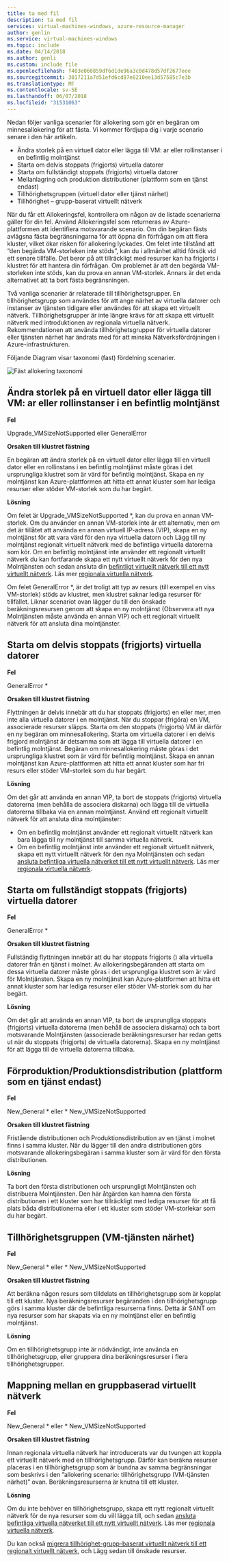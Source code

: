 ```yaml
---
title: ta med fil
description: ta med fil
services: virtual-machines-windows, azure-resource-manager
author: genlin
ms.service: virtual-machines-windows
ms.topic: include
ms.date: 04/14/2018
ms.author: genli
ms.custom: include file
ms.openlocfilehash: f403e060859df6d1de96a3c0d478d57df2677eee
ms.sourcegitcommit: 3017211a7d51efd6cd87e8210ee13d57585c7e3b
ms.translationtype: MT
ms.contentlocale: sv-SE
ms.lasthandoff: 06/07/2018
ms.locfileid: "31531063"
---
```

Nedan följer vanliga scenarier för allokering som gör en begäran om minnesallokering för att fästa. Vi kommer fördjupa dig i varje scenario senare i den här artikeln.

- Ändra storlek på en virtuell dator eller lägga till VM: ar eller rollinstanser i en befintlig molntjänst
- Starta om delvis stoppats (frigjorts) virtuella datorer
- Starta om fullständigt stoppats (frigjorts) virtuella datorer
- Mellanlagring och produktion distributioner (plattform som en tjänst endast)
- Tillhörighetsgruppen (virtuell dator eller tjänst närhet)
- Tillhörighet – grupp-baserat virtuellt nätverk

När du får ett Allokeringsfel, kontrollera om någon av de listade scenarierna gäller för din fel. Använd Allokeringsfel som returneras av Azure-plattformen att identifiera motsvarande scenario. Om din begäran fästs avlägsna fästa begränsningarna för att öppna din förfrågan om att flera kluster, vilket ökar risken för allokering lyckades.
Om felet inte tillstånd att ”den begärda VM-storleken inte stöds”, kan du i allmänhet alltid försök vid ett senare tillfälle. Det beror på att tillräckligt med resurser kan ha frigjorts i klustret för att hantera din förfrågan. Om problemet är att den begärda VM-storleken inte stöds, kan du prova en annan VM-storlek. Annars är det enda alternativet att ta bort fästa begränsningen.

Två vanliga scenarier är relaterade till tillhörighetsgrupper. En tillhörighetsgrupp som användes för att ange närhet av virtuella datorer och instanser av tjänsten tidigare eller användes för att skapa ett virtuellt nätverk. Tillhörighetsgrupper är inte längre krävs för att skapa ett virtuellt nätverk med introduktionen av regionala virtuella nätverk. Rekommendationen att använda tillhörighetsgrupper för virtuella datorer eller tjänsten närhet har ändrats med för att minska Nätverksfördröjningen i Azure-infrastrukturen.

Följande Diagram visar taxonomi (fast) fördelning scenarier. 

![Fäst allokering taxonomi](./media/virtual-machines-common-allocation-failure/Allocation3.png)

## <a name="resize-a-vm-or-add-vms-or-role-instances-to-an-existing-cloud-service"></a>Ändra storlek på en virtuell dator eller lägga till VM: ar eller rollinstanser i en befintlig molntjänst
**Fel**

Upgrade_VMSizeNotSupported eller GeneralError

**Orsaken till klustret fästning**

En begäran att ändra storlek på en virtuell dator eller lägga till en virtuell dator eller en rollinstans i en befintlig molntjänst måste göras i det ursprungliga klustret som är värd för befintlig molntjänst. Skapa en ny molntjänst kan Azure-plattformen att hitta ett annat kluster som har lediga resurser eller stöder VM-storlek som du har begärt.

**Lösning**

Om felet är Upgrade_VMSizeNotSupported *, kan du prova en annan VM-storlek. Om du använder en annan VM-storlek inte är ett alternativ, men om det är tillåtet att använda en annan virtuell IP-adress (VIP), skapa en ny molntjänst för att vara värd för den nya virtuella datorn och Lägg till ny molntjänst regionalt virtuellt nätverk med de befintliga virtuella datorerna som kör. Om en befintlig molntjänst inte använder ett regionalt virtuellt nätverk du kan fortfarande skapa ett nytt virtuellt nätverk för den nya Molntjänsten och sedan ansluta din [befintligt virtuellt nätverk till ett nytt virtuellt nätverk](https://azure.microsoft.com/blog/vnet-to-vnet-connecting-virtual-networks-in-azure-across-different-regions/). Läs mer [regionala virtuella nätverk](https://azure.microsoft.com/blog/2014/05/14/regional-virtual-networks/).

Om felet GeneralError *, är det troligt att typ av resurs (till exempel en viss VM-storlek) stöds av klustret, men klustret saknar lediga resurser för tillfället. Liknar scenariot ovan lägger du till den önskade beräkningsresursen genom att skapa en ny molntjänst (Observera att nya Molntjänsten måste använda en annan VIP) och ett regionalt virtuellt nätverk för att ansluta dina molntjänster.

## <a name="restart-partially-stopped-deallocated-vms"></a>Starta om delvis stoppats (frigjorts) virtuella datorer
**Fel**

GeneralError *

**Orsaken till klustret fästning**

Flyttningen är delvis innebär att du har stoppats (frigjorts) en eller mer, men inte alla virtuella datorer i en molntjänst. När du stoppar (frigöra) en VM, associerade resurser släpps. Starta om den stoppats (frigjorts) VM är därför en ny begäran om minnesallokering. Starta om virtuella datorer i en delvis frigjord molntjänst är detsamma som att lägga till virtuella datorer i en befintlig molntjänst. Begäran om minnesallokering måste göras i det ursprungliga klustret som är värd för befintlig molntjänst. Skapa en annan molntjänst kan Azure-plattformen att hitta ett annat kluster som har fri resurs eller stöder VM-storlek som du har begärt.

**Lösning**

Om det går att använda en annan VIP, ta bort de stoppats (frigjorts) virtuella datorerna (men behålla de associera diskarna) och lägga till de virtuella datorerna tillbaka via en annan molntjänst. Använd ett regionalt virtuellt nätverk för att ansluta dina molntjänster:

* Om en befintlig molntjänst använder ett regionalt virtuellt nätverk kan bara lägga till ny molntjänst till samma virtuella nätverk.
* Om en befintlig molntjänst inte använder ett regionalt virtuellt nätverk, skapa ett nytt virtuellt nätverk för den nya Molntjänsten och sedan [ansluta befintliga virtuella nätverket till ett nytt virtuellt nätverk](https://azure.microsoft.com/blog/vnet-to-vnet-connecting-virtual-networks-in-azure-across-different-regions/). Läs mer [regionala virtuella nätverk](https://azure.microsoft.com/blog/2014/05/14/regional-virtual-networks/).

## <a name="restart-fully-stopped-deallocated-vms"></a>Starta om fullständigt stoppats (frigjorts) virtuella datorer
**Fel**

GeneralError *

**Orsaken till klustret fästning**

Fullständig flyttningen innebär att du har stoppats frigjorts () alla virtuella datorer från en tjänst i molnet. Av allokeringsbegäranden att starta om dessa virtuella datorer måste göras i det ursprungliga klustret som är värd för Molntjänsten. Skapa en ny molntjänst kan Azure-plattformen att hitta ett annat kluster som har lediga resurser eller stöder VM-storlek som du har begärt.

**Lösning**

Om det går att använda en annan VIP, ta bort de ursprungliga stoppats (frigjorts) virtuella datorerna (men behåll de associera diskarna) och ta bort motsvarande Molntjänsten (associerade beräkningsresurser har redan getts ut när du stoppats (frigjorts) de virtuella datorerna). Skapa en ny molntjänst för att lägga till de virtuella datorerna tillbaka.

## <a name="stagingproduction-deployments-platform-as-a-service-only"></a>Förproduktion/Produktionsdistribution (plattform som en tjänst endast)
**Fel**

New_General * eller * New_VMSizeNotSupported

**Orsaken till klustret fästning**

Fristående distributionen och Produktionsdistribution av en tjänst i molnet finns i samma kluster. När du lägger till den andra distributionen görs motsvarande allokeringsbegäran i samma kluster som är värd för den första distributionen.

**Lösning**

Ta bort den första distributionen och ursprungligt Molntjänsten och distribuera Molntjänsten. Den här åtgärden kan hamna den första distributionen i ett kluster som har tillräckligt med lediga resurser för att få plats båda distributionerna eller i ett kluster som stöder VM-storlekar som du har begärt.

## <a name="affinity-group-vmservice-proximity"></a>Tillhörighetsgruppen (VM-tjänsten närhet)
**Fel**

New_General * eller * New_VMSizeNotSupported

**Orsaken till klustret fästning**

Att beräkna någon resurs som tilldelats en tillhörighetsgrupp som är kopplat till ett kluster. Nya beräkningsresurser begäranden i den tillhörighetsgrupp görs i samma kluster där de befintliga resurserna finns. Detta är SANT om nya resurser som har skapats via en ny molntjänst eller en befintlig molntjänst.

**Lösning**

Om en tillhörighetsgrupp inte är nödvändigt, inte använda en tillhörighetsgrupp, eller gruppera dina beräkningsresurser i flera tillhörighetsgrupper.

## <a name="affinity-group-based-virtual-network"></a>Mappning mellan en gruppbaserad virtuellt nätverk
**Fel**

New_General * eller * New_VMSizeNotSupported

**Orsaken till klustret fästning**

Innan regionala virtuella nätverk har introducerats var du tvungen att koppla ett virtuellt nätverk med en tillhörighetsgrupp. Därför kan beräkna resurser placeras i en tillhörighetsgrupp som är bundna av samma begränsningar som beskrivs i den ”allokering scenario: tillhörighetsgrupp (VM-tjänsten närhet)” ovan. Beräkningsresurserna är knutna till ett kluster.

**Lösning**

Om du inte behöver en tillhörighetsgrupp, skapa ett nytt regionalt virtuellt nätverk för de nya resurser som du vill lägga till, och sedan [ansluta befintliga virtuella nätverket till ett nytt virtuellt nätverk](https://azure.microsoft.com/blog/vnet-to-vnet-connecting-virtual-networks-in-azure-across-different-regions/). Läs mer [regionala virtuella nätverk](https://azure.microsoft.com/blog/2014/05/14/regional-virtual-networks/).

Du kan också [migrera tillhörighet-grupp-baserat virtuellt nätverk till ett regionalt virtuellt nätverk](https://azure.microsoft.com/blog/2014/11/26/migrating-existing-services-to-regional-scope/), och Lägg sedan till önskade resurser.

